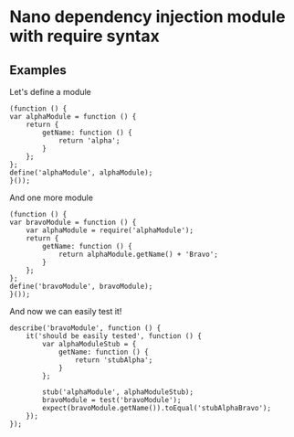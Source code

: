 # Nano dependency injection module with require syntax #
## Examples ##
Let's define a module

    (function () {
    var alphaModule = function () {
        return {
            getName: function () {
                return 'alpha';
            }
        };
    };
    define('alphaModule', alphaModule);
    }());
    
And one more module

    (function () {
    var bravoModule = function () {
        var alphaModule = require('alphaModule');
        return {
            getName: function () {
                return alphaModule.getName() + 'Bravo';
            }
        };
    };
    define('bravoModule', bravoModule);
    }());

And now we can easily test it!

    describe('bravoModule', function () {
        it('should be easily tested', function () {
            var alphaModuleStub = {
                getName: function () {
                    return 'stubAlpha';
                }
            };
    
            stub('alphaModule', alphaModuleStub);
            bravoModule = test('bravoModule');
            expect(bravoModule.getName()).toEqual('stubAlphaBravo');
        });  
    });

